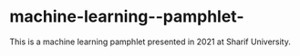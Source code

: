 # machine-learning--pamphlet-
This is a machine learning pamphlet presented in 2021 at Sharif University.
